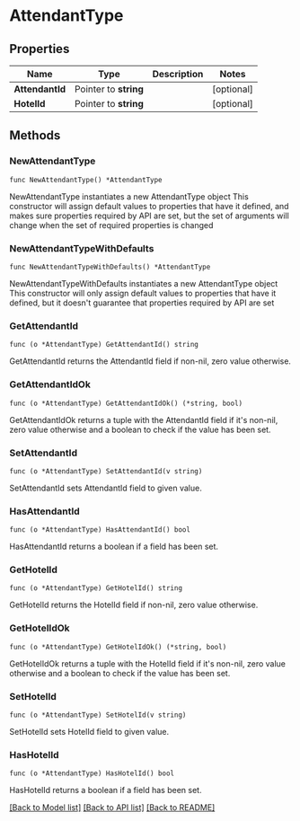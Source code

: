 # AttendantType

## Properties

Name | Type | Description | Notes
------------ | ------------- | ------------- | -------------
**AttendantId** | Pointer to **string** |  | [optional] 
**HotelId** | Pointer to **string** |  | [optional] 

## Methods

### NewAttendantType

`func NewAttendantType() *AttendantType`

NewAttendantType instantiates a new AttendantType object
This constructor will assign default values to properties that have it defined,
and makes sure properties required by API are set, but the set of arguments
will change when the set of required properties is changed

### NewAttendantTypeWithDefaults

`func NewAttendantTypeWithDefaults() *AttendantType`

NewAttendantTypeWithDefaults instantiates a new AttendantType object
This constructor will only assign default values to properties that have it defined,
but it doesn't guarantee that properties required by API are set

### GetAttendantId

`func (o *AttendantType) GetAttendantId() string`

GetAttendantId returns the AttendantId field if non-nil, zero value otherwise.

### GetAttendantIdOk

`func (o *AttendantType) GetAttendantIdOk() (*string, bool)`

GetAttendantIdOk returns a tuple with the AttendantId field if it's non-nil, zero value otherwise
and a boolean to check if the value has been set.

### SetAttendantId

`func (o *AttendantType) SetAttendantId(v string)`

SetAttendantId sets AttendantId field to given value.

### HasAttendantId

`func (o *AttendantType) HasAttendantId() bool`

HasAttendantId returns a boolean if a field has been set.

### GetHotelId

`func (o *AttendantType) GetHotelId() string`

GetHotelId returns the HotelId field if non-nil, zero value otherwise.

### GetHotelIdOk

`func (o *AttendantType) GetHotelIdOk() (*string, bool)`

GetHotelIdOk returns a tuple with the HotelId field if it's non-nil, zero value otherwise
and a boolean to check if the value has been set.

### SetHotelId

`func (o *AttendantType) SetHotelId(v string)`

SetHotelId sets HotelId field to given value.

### HasHotelId

`func (o *AttendantType) HasHotelId() bool`

HasHotelId returns a boolean if a field has been set.


[[Back to Model list]](../README.md#documentation-for-models) [[Back to API list]](../README.md#documentation-for-api-endpoints) [[Back to README]](../README.md)


